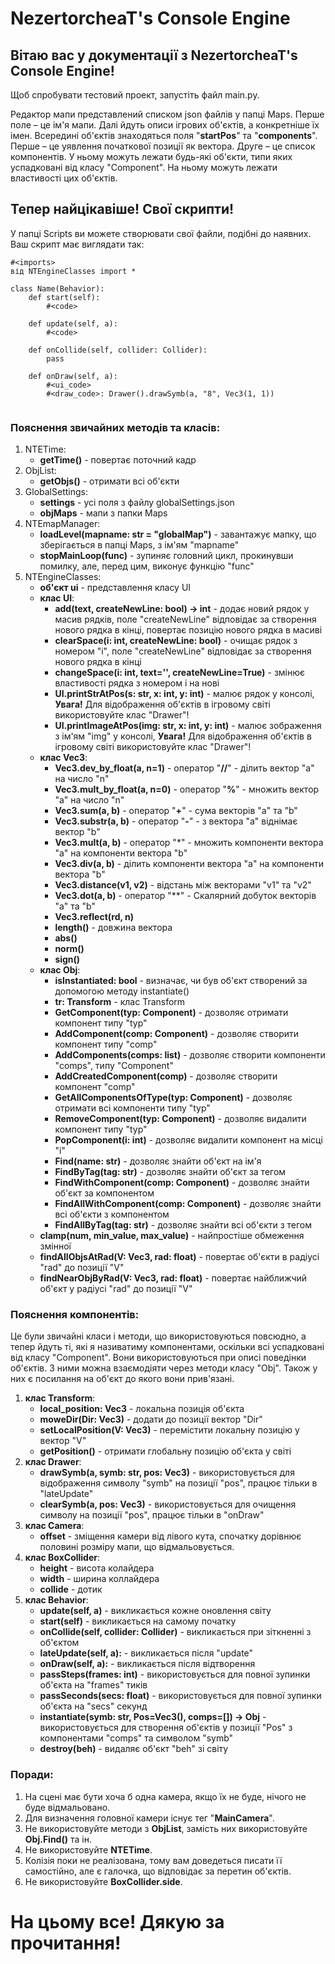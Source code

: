 # NezertorcheaT's Console Engine

## Вітаю вас у документації з NezertorcheaT's Console Engine!

Щоб спробувати тестовий проект, запустіть файл main.py.

Редактор мапи представлений списком json файлів у папці Maps.
Перше поле – це ім'я мапи.
Далі йдуть описи ігрових об'єктів, а конкретніше їх імен.
Всередині об'єктів знаходяться поля "**startPos**" та "**components**".
Перше – це уявлення початкової позиції як вектора.
Друге – це список компонентів.
У ньому можуть лежати будь-які об'єкти, типи яких успадковані від класу "Component".
На ньому можуть лежати властивості цих об'єктів.

## Тепер найцікавіше! Свої скрипти!

У папці Scripts ви можете створювати свої файли, подібні до наявних. Ваш скрипт має виглядати так:

````
#<imports>
від NTEngineClasses import *

class Name(Behavior):
    def start(self):
        #<code>
    
    def update(self, a):
        #<code>

    def onCollide(self, collider: Collider):
        pass

    def onDraw(self, a):
        #<ui_code>
        #<draw_code>: Drawer().drawSymb(a, "8", Vec3(1, 1))
        
````

### Пояснення звичайних методів та класів:

1. NTETime:
    - **getTime()** - повертає поточний кадр
2. ObjList:
    - **getObjs()** - отримати всі об'єкти
3. GlobalSettings:
    - **settings** - усі поля з файлу globalSettings.json
    - **objMaps** - мапи з папки Maps
5. NTEmapManager:
    - **loadLevel(mapname: str = "globalMap")** - завантажує мапку, що зберігається в папці Maps, з ім'ям "mapname"
    - **stopMainLoop(func)** - зупиняє головний цикл, прокинувши помилку, але, перед цим, виконує функцію "func"
6. NTEngineClasses:
    - **об'єкт ui** - представлення класу UI
    - **клас UI**:
        - **add(text, createNewLine: bool) -> int** - додає новий рядок у масив рядків, поле "createNewLine" відповідає за створення нового рядка в кінці, повертає позицію нового рядка в масиві
        - **clearSpace(i: int, createNewLine: bool)** - очищає рядок з номером "i", поле "createNewLine" відповідає за створення нового рядка в кінці
        - **changeSpace(i: int, text='', createNewLine=True)** - змінює властивості рядка з номером i на нові
        - **UI.printStrAtPos(s: str, x: int, y: int)** - малює рядок у консолі, **Увага!** Для відображення об'єктів в ігровому світі використовуйте клас "Drawer"!
        - **UI.printImageAtPos(img: str, x: int, y: int)** - малює зображення з ім'ям "img" у консолі, **Увага!** Для відображення об'єктів в ігровому світі використовуйте клас "Drawer"!
    - **клас Vec3**:
        - **Vec3.dev_by_float(a, n=1)** - оператор "**//**" - ділить вектор "a" на число "n"
        - **Vec3.mult_by_float(a, n=0)** - оператор "**%**" - множить вектор "a" на число "n"
        - **Vec3.sum(a, b)** - оператор "**+**" - сума векторів "a" та "b"
        - **Vec3.substr(a, b)** - оператор "**-**" - з вектора "a" віднімає вектор "b"
        - **Vec3.mult(a, b)** - оператор "*" - множить компоненти вектора "a" на компоненти вектора "b"
        - **Vec3.div(a, b)** - ділить компоненти вектора "a" на компоненти вектора "b"
        - **Vec3.distance(v1, v2)** - відстань між векторами "v1" та "v2"
        - **Vec3.dot(a, b)** - оператор "**" - Скалярний добуток векторів "a" та "b"
        - **Vec3.reflect(rd, n)**
        - **length()** - довжина вектора
        - **abs()**
        - **norm()**
        - **sign()**
    - **клас Obj**:
        - **isInstantiated: bool** - визначає, чи був об'єкт створений за допомогою методу instantiate()
        - **tr: Transform** - клас Transform
        - **GetComponent(typ: Component)** - дозволяє отримати компонент типу "typ"
        - **AddComponent(comp: Component)** - дозволяє створити компонент типу "comp"
        - **AddComponents(comps: list)** - дозволяє створити компоненти "comps", типу "Component"
        - **AddCreatedComponent(comp)** - дозволяє створити компонент "comp"
        - **GetAllComponentsOfType(typ: Component)** - дозволяє отримати всі компоненти типу "typ"
        - **RemoveComponent(typ: Component)** - дозволяє видалити компонент типу "typ"
        - **PopComponent(i: int)** - дозволяє видалити компонент на місці "i"
        - **Find(name: str)** - дозволяє знайти об'єкт на ім'я
        - **FindByTag(tag: str)** - дозволяє знайти об'єкт за тегом
        - **FindWithComponent(comp: Component)** - дозволяє знайти об'єкт за компонентом
        - **FindAllWithComponent(comp: Component)** - дозволяє знайти всі об'єкти з компонентом
        - **FindAllByTag(tag: str)** - дозволяє знайти всі об'єкти з тегом
    - **clamp(num, min_value, max_value)** - найпростіше обмеження змінної
    - **findAllObjsAtRad(V: Vec3, rad: float)** - повертає об'єкти в радіусі "rad" до позиції "V"
    - **findNearObjByRad(V: Vec3, rad: float)** - повертає найближчий об'єкт у радіусі "rad" до позиції "V"

### Пояснення компонентів:

Це були звичайні класи і методи, що використовуються повсюдно, а тепер йдуть ті, які я називатиму компонентами, оскільки всі успадковані від класу "Component".
Вони використовуються при описі поведінки об'єктів.
З ними можна взаємодіяти через методи класу "Obj".
Також у них є посилання на об'єкт до якого вони прив'язані.

1. **клас Transform**:
    - **local_position: Vec3** - локальна позиція об'єкта
    - **moweDir(Dir: Vec3)** - додати до позиції вектор "Dir"
    - **setLocalPosition(V: Vec3)** - перемістити локальну позицію у вектор "V"
    - **getPosition()** - отримати глобальну позицію об'єкта у світі
2. **клас Drawer**:
    - **drawSymb(a, symb: str, pos: Vec3)** - використовується для відображення символу "symb" на позиції "pos", працює тільки в "lateUpdate"
    - **clearSymb(a, pos: Vec3)** - використовується для очищення символу на позиції "pos", працює тільки в "onDraw"
3. **клас Camera**:
    - **offset** - зміщення камери від лівого кута, спочатку дорівнює половині розміру мапи, що відмальовується.
4. **клас BoxCollider**:
    - **height** - висота колайдера
    - **width** - ширина коллайдера
    - **collide** - дотик
5. **клас Behavior**:
    - **update(self, a)** - викликається кожне оновлення світу
    - **start(self)** - викликається на самому початку
    - **onCollide(self, collider: Collider)** - викликається при зіткненні з об'єктом
    - **lateUpdate(self, a):** - викликається після "update"
    - **onDraw(self, a):** - викликається після відтворення
    - **passSteps(frames: int)** - використовується для повної зупинки об'єкта на "frames" тиків
    - **passSeconds(secs: float)** - використовується для повної зупинки об'єкта на "secs" секунд
    - **instantiate(symb: str, Pos=Vec3(), comps=[]) -> Obj** - використовується для створення об'єктів у позиції "Pos" з компонентами "comps" та символом "symb"
    - **destroy(beh)** - видаляє об'єкт "beh" зі світу

### Поради:

1. На сцені має бути хоча б одна камера, якщо їх не буде, нічого не буде відмальовано.
2. Для визначення головної камери існує тег "**MainCamera**".
3. Не використовуйте методи з **ObjList**, замість них використовуйте **Obj.Find()** та ін.
4. Не використовуйте **NTETime**.
5. Колізія поки не реалізована, тому вам доведеться писати її самостійно, але є галочка, що відповідає за перетин об'єктів.
6. Не використовуйте **BoxCollider.side**.

# На цьому все! Дякую за прочитання!